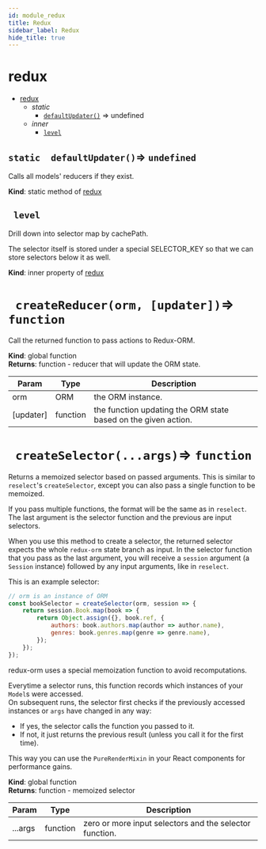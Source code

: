 ```yaml
---
id: module_redux
title: Redux
sidebar_label: Redux
hide_title: true
---
```


<a name="module:redux"></a>

#  redux


* [redux](#.redux)
    * _static_
        * [`defaultUpdater()`](#redux.defaultUpdater) ⇒ undefined
    * _inner_
        * [`level`](#redux.level)


<a name="module:redux.defaultUpdater"></a>

## `static  defaultUpdater()`⇒ `undefined` 

Calls all models' reducers if they exist.

**Kind**: static method of [redux](#.redux)  

<a name="module:redux~level"></a>

## ` level`

Drill down into selector map by cachePath.

The selector itself is stored under a special SELECTOR_KEY
so that we can store selectors below it as well.

**Kind**: inner property of [redux](#.redux)  

<a name="createReducer"></a>

# ` createReducer(orm, [updater])`⇒ `function` 

Call the returned function to pass actions to Redux-ORM.

**Kind**: global function  
**Returns**: function - reducer that will update the ORM state.  

| Param | Type | Description |
| --- | --- | --- |
| orm | ORM | the ORM instance. |
| [updater] | function | the function updating the ORM state based on the given action. |


<a name="createSelector"></a>

# ` createSelector(...args)`⇒ `function` 

Returns a memoized selector based on passed arguments.
This is similar to `reselect`'s `createSelector`,
except you can also pass a single function to be memoized.

If you pass multiple functions, the format will be the
same as in `reselect`. The last argument is the selector
function and the previous are input selectors.

When you use this method to create a selector, the returned selector
expects the whole `redux-orm` state branch as input. In the selector
function that you pass as the last argument, you will receive a
`session` argument (a `Session` instance) followed by any
input arguments, like in `reselect`.

This is an example selector:

```javascript
// orm is an instance of ORM
const bookSelector = createSelector(orm, session => {
    return session.Book.map(book => {
        return Object.assign({}, book.ref, {
            authors: book.authors.map(author => author.name),
            genres: book.genres.map(genre => genre.name),
        });
    });
});
```

redux-orm uses a special memoization function to avoid recomputations.

Everytime a selector runs, this function records which instances
of your `Model`s were accessed.<br>
On subsequent runs, the selector first checks if the previously
accessed instances or `args` have changed in any way:
<ul>
    <li>If yes, the selector calls the function you passed to it.</li>
    <li>If not, it just returns the previous result
        (unless you call it for the first time).</li>
</ul>

This way you can use the `PureRenderMixin` in your React components
for performance gains.

**Kind**: global function  
**Returns**: function - memoized selector  

| Param | Type | Description |
| --- | --- | --- |
| ...args | function | zero or more input selectors                              and the selector function. |


